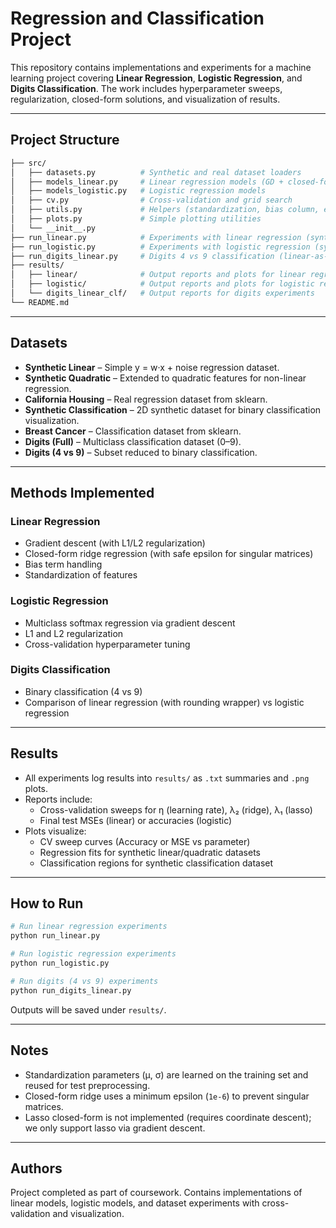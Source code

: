 
# Regression and Classification Project

This repository contains implementations and experiments for a machine learning project covering **Linear Regression**, **Logistic Regression**, and **Digits Classification**. The work includes hyperparameter sweeps, regularization, closed-form solutions, and visualization of results.

---

## Project Structure

```bash
├── src/
│   ├── datasets.py          # Synthetic and real dataset loaders
│   ├── models_linear.py     # Linear regression models (GD + closed-form ridge)
│   ├── models_logistic.py   # Logistic regression models
│   ├── cv.py                # Cross-validation and grid search
│   ├── utils.py             # Helpers (standardization, bias column, etc.)
│   ├── plots.py             # Simple plotting utilities
│   └── __init__.py
├── run_linear.py            # Experiments with linear regression (synthetic + California housing)
├── run_logistic.py          # Experiments with logistic regression (synthetic clf + breast cancer + digits)
├── run_digits_linear.py     # Digits 4 vs 9 classification (linear-as-classifier vs logistic)
├── results/
│   ├── linear/              # Output reports and plots for linear regression
│   ├── logistic/            # Output reports and plots for logistic regression
│   └── digits_linear_clf/   # Output reports for digits experiments
└── README.md
```

---

## Datasets

- **Synthetic Linear** – Simple y = w·x + noise regression dataset.
- **Synthetic Quadratic** – Extended to quadratic features for non-linear regression.
- **California Housing** – Real regression dataset from sklearn.
- **Synthetic Classification** – 2D synthetic dataset for binary classification visualization.
- **Breast Cancer** – Classification dataset from sklearn.
- **Digits (Full)** – Multiclass classification dataset (0–9).
- **Digits (4 vs 9)** – Subset reduced to binary classification.

---

## Methods Implemented

### Linear Regression
- Gradient descent (with L1/L2 regularization)
- Closed-form ridge regression (with safe epsilon for singular matrices)
- Bias term handling
- Standardization of features

### Logistic Regression
- Multiclass softmax regression via gradient descent
- L1 and L2 regularization
- Cross-validation hyperparameter tuning

### Digits Classification
- Binary classification (4 vs 9)
- Comparison of linear regression (with rounding wrapper) vs logistic regression

---

## Results

- All experiments log results into `results/` as `.txt` summaries and `.png` plots.
- Reports include:
  - Cross-validation sweeps for η (learning rate), λ₂ (ridge), λ₁ (lasso)
  - Final test MSEs (linear) or accuracies (logistic)
- Plots visualize:
  - CV sweep curves (Accuracy or MSE vs parameter)
  - Regression fits for synthetic linear/quadratic datasets
  - Classification regions for synthetic classification dataset

---

## How to Run

```bash
# Run linear regression experiments
python run_linear.py

# Run logistic regression experiments
python run_logistic.py

# Run digits (4 vs 9) experiments
python run_digits_linear.py
```

Outputs will be saved under `results/`.

---

## Notes

- Standardization parameters (μ, σ) are learned on the training set and reused for test preprocessing.
- Closed-form ridge uses a minimum epsilon (`1e-6`) to prevent singular matrices.
- Lasso closed-form is not implemented (requires coordinate descent); we only support lasso via gradient descent.

---

## Authors

Project completed as part of coursework. Contains implementations of linear models, logistic models, and dataset experiments with cross-validation and visualization.
